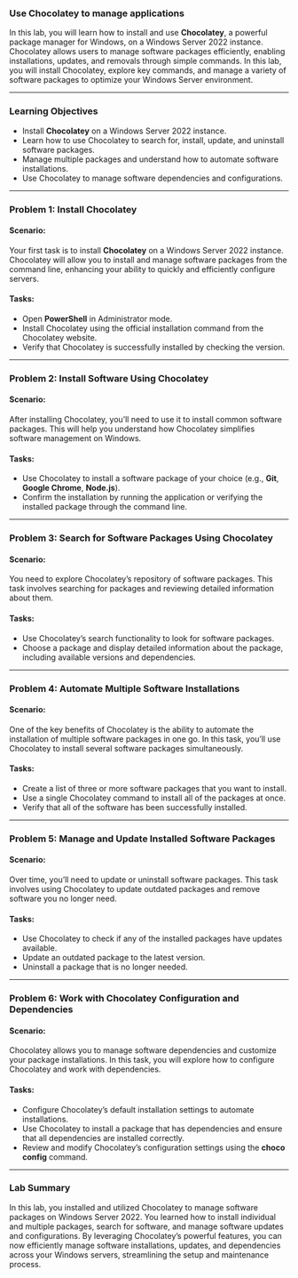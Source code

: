 ### **Use Chocolatey to manage applications**

In this lab, you will learn how to install and use **Chocolatey**, a powerful package manager for Windows, on a Windows Server 2022 instance. Chocolatey allows users to manage software packages efficiently, enabling installations, updates, and removals through simple commands. In this lab, you will install Chocolatey, explore key commands, and manage a variety of software packages to optimize your Windows Server environment.

---

### **Learning Objectives**

- Install **Chocolatey** on a Windows Server 2022 instance.
- Learn how to use Chocolatey to search for, install, update, and uninstall software packages.
- Manage multiple packages and understand how to automate software installations.
- Use Chocolatey to manage software dependencies and configurations.
  
---

### **Problem 1: Install Chocolatey**

#### **Scenario:**

Your first task is to install **Chocolatey** on a Windows Server 2022 instance. Chocolatey will allow you to install and manage software packages from the command line, enhancing your ability to quickly and efficiently configure servers.

#### **Tasks:**

- Open **PowerShell** in Administrator mode.
- Install Chocolatey using the official installation command from the Chocolatey website.
- Verify that Chocolatey is successfully installed by checking the version.

---

### **Problem 2: Install Software Using Chocolatey**

#### **Scenario:**

After installing Chocolatey, you’ll need to use it to install common software packages. This will help you understand how Chocolatey simplifies software management on Windows.

#### **Tasks:**

- Use Chocolatey to install a software package of your choice (e.g., **Git**, **Google Chrome**, **Node.js**).
- Confirm the installation by running the application or verifying the installed package through the command line.

---

### **Problem 3: Search for Software Packages Using Chocolatey**

#### **Scenario:**

You need to explore Chocolatey’s repository of software packages. This task involves searching for packages and reviewing detailed information about them.

#### **Tasks:**

- Use Chocolatey’s search functionality to look for software packages.
- Choose a package and display detailed information about the package, including available versions and dependencies.

---

### **Problem 4: Automate Multiple Software Installations**

#### **Scenario:**

One of the key benefits of Chocolatey is the ability to automate the installation of multiple software packages in one go. In this task, you’ll use Chocolatey to install several software packages simultaneously.

#### **Tasks:**

- Create a list of three or more software packages that you want to install.
- Use a single Chocolatey command to install all of the packages at once.
- Verify that all of the software has been successfully installed.

---

### **Problem 5: Manage and Update Installed Software Packages**

#### **Scenario:**

Over time, you’ll need to update or uninstall software packages. This task involves using Chocolatey to update outdated packages and remove software you no longer need.

#### **Tasks:**

- Use Chocolatey to check if any of the installed packages have updates available.
- Update an outdated package to the latest version.
- Uninstall a package that is no longer needed.

---

### **Problem 6: Work with Chocolatey Configuration and Dependencies**

#### **Scenario:**

Chocolatey allows you to manage software dependencies and customize your package installations. In this task, you will explore how to configure Chocolatey and work with dependencies.

#### **Tasks:**

- Configure Chocolatey’s default installation settings to automate installations.
- Use Chocolatey to install a package that has dependencies and ensure that all dependencies are installed correctly.
- Review and modify Chocolatey’s configuration settings using the **choco config** command.

---

### **Lab Summary**

In this lab, you installed and utilized Chocolatey to manage software packages on Windows Server 2022. You learned how to install individual and multiple packages, search for software, and manage software updates and configurations. By leveraging Chocolatey’s powerful features, you can now efficiently manage software installations, updates, and dependencies across your Windows servers, streamlining the setup and maintenance process.
